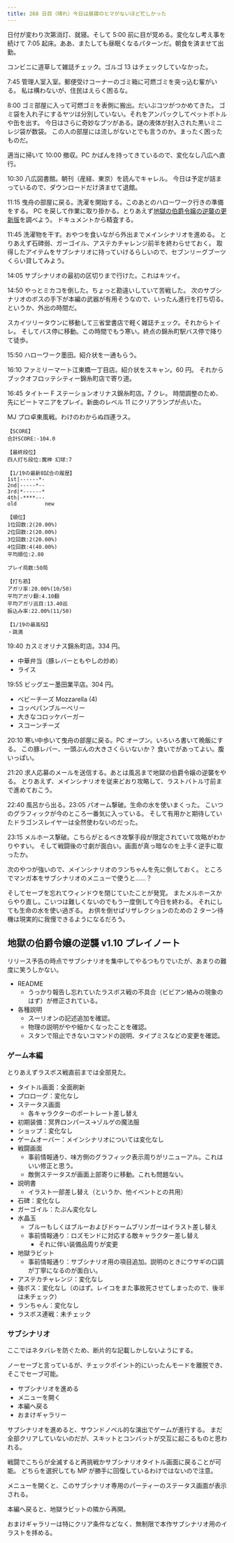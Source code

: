 ```yaml
---
title: 268 日目（晴れ）今日は昼寝のヒマがないほど忙しかった
---
```


日付が変わり次第消灯、就寝。そして 5:00 前に目が覚める。変化なし考え事を続けて
7:05 起床。ああ、またしても昼眠くなるパターンだ。朝食を済ませて出勤。

コンビニに道草して雑誌チェック。ゴルゴ 13 はチェックしていなかった。

7:45 管理人室入室。郵便受けコーナーのゴミ箱に可燃ゴミを突っ込む輩がいる。
私は構わないが、住民はえらく困るな。

8:00 ゴミ部屋に入って可燃ゴミを表側に搬出。だいぶコツがつかめてきた。
ゴミ袋を入れ子にするヤツは分別していない。それをアンパックしてペットボトルや缶を出す。
今日はさらに奇妙なブツがある。謎の液体が封入された黒いミニレジ袋が数袋。
この人の部屋には流しがないとでも言うのか。まったく困ったものだ。

適当に掃いて 10:00 撤収。PC かばんを持ってきているので、変化なし八広へ直行。

10:30 八広図書館。朝刊（産経、東京）を読んでキャレル。
今日は予定が詰まっているので、ダウンロードだけ済ませて退館。

11:15 曳舟の部屋に戻る。洗濯を開始する。このあとのハローワーク行きの準備をする。
PC を戻して作業に取り掛かる。とりあえず[地獄の伯爵令嬢の逆襲の更新版][bshf21a]を調べよう。
ドキュメントから精査する。

11:45 洗濯物を干す。おやつを食いながら外出までメインシナリオを進める。
とりあえず石碑弱、ガーゴイル、アステカチャレンジ前半を終わらせておく。
取得したアイテムをサブシナリオに持っていけるらしいので、セブンリーグブーツくらい貸してみよう。

14:05 サブシナリオの最初の区切りまで行けた。これはキツイ。

14:50 やっとミカコを倒した。ちょっと勘違いしていて苦戦した。
次のサブシナリオのボスの手下が本編の武器が有用そうなので、いったん進行を打ち切る。
というか、外出の時間だ。

スカイツリータウンに移動して三省堂書店で軽く雑誌チェック。それからトイレ。
そしてバス停に移動。この時間でもう寒い。終点の錦糸町駅バス停で降りて徒歩。

15:50 ハローワーク墨田。紹介状を一通もらう。

16:10 ファミリーマート江東橋一丁目店。紹介状をスキャン。60 円。
それからブックオフロッテシティー錦糸町店で寄り道。

16:45 タイトー F ステーションオリナス錦糸町店。7 クレ。
時間調整のため、先にビートマニアをプレイ。新曲のレベル 11 にクリアランプが点いた。

MJ プロ卓東風戦。わけのわからぬ四連ラス。

```text
【SCORE】
合計SCORE:-104.0

【最終段位】
四人打ち段位:魔神 幻球:7

【1/19の最新8試合の履歴】
1st|------*-
2nd|-----*--
3rd|*------*
4th|-****---
old         new

【順位】
1位回数:2(20.00%)
2位回数:2(20.00%)
3位回数:2(20.00%)
4位回数:4(40.00%)
平均順位:2.80

プレイ局数:50局

【打ち筋】
アガリ率:20.00%(10/50)
平均アガリ翻:4.10翻
平均アガリ巡目:13.40巡
振込み率:22.00%(11/50)

【1/19の最高役】
・跳満
```

19:40 カスミオリナス錦糸町店。334 円。

* 中華弁当（豚レバーともやしの炒め）
* ライス

19:55 ビッグエー墨田業平店。304 円。

* ベビーチーズ Mozzarella (4)
* コッペパンブルーベリー
* 大きなコロッケバーガー
* スコーンチーズ

20:10 寒い中歩いて曳舟の部屋に戻る。PC オープン。いろいろ書いて晩飯にする。
この豚レバー、一頭ぶんの大きさくらいないか？ 食いでがあってよい。腹いっぱい。

21:20 求人応募のメールを送信する。あとは風呂まで地獄の伯爵令嬢の逆襲をやる。
とりあえず、メインシナリオを従来どおり攻略して、ラストバトル寸前まで進めておこう。

22:40 風呂から出る。23:05 パオーム撃破。生命の水を使いまくった。
こいつのグラフィックが今のところ一番気に入っている。
そして有用かと期待していたドラゴンスレイヤーは全然使わないのだった。

23:15 メルホース撃破。こちらがとるべき攻撃手段が限定されていて攻略がわかりやすい。
そして戦闘後の寸劇が面白い。画面が真っ暗なのを上手く逆手に取ったか。

次のやつが強いので、メインシナリオのランちゃんを先に倒しておく。
ところでマンガ本をサブシナリオのメニューで使うと……？

そしてセーブを忘れてウィンドウを閉じていたことが発覚。
またメルホースからやり直し。こいつは難しくないのでもう一度倒して今日を終わる。
それにしても生命の水を使い過ぎる。
お供を倒せばリザレクションのための 2 ターン待機は現実的に我慢できるようになるだろう。

## 地獄の伯爵令嬢の逆襲 v1.10 プレイノート

リリース予告の時点でサブシナリオを集中してやるつもりでいたが、あまりの難度に笑うしかない。

* README
  * うっかり報告し忘れていたラスボス戦の不具合（ビビアン絡みの現象のはず）が修正されている。
* 各種説明
  * スーリオンの記述追加を確認。
  * 物理の説明がやや細かくなったことを確認。
  * スタンで阻止できないコマンドの説明、タイプミスなどの変更を確認。

### ゲーム本編

とりあえずラスボス戦直前までは全部見た。

* タイトル画面：全面刷新
* プロローグ：変化なし
* ステータス画面
  * 各キャラクターのポートレート差し替え
* 初期装備：冥界ロンパース→ゾルゲの魔法服
* ショップ：変化なし
* ゲームオーバー：メインシナリオについては変化なし
* 戦闘画面
  * 事前情報通り、味方側のグラフィック表示周りがリニューアル。これはいい修正と思う。
  * 敵側ステータスが画面上部寄りに移動。これも問題ない。
* 説明書
  * イラスト一部差し替え（というか、他イベントとの共用）
* 石碑：変化なし
* ガーゴイル：たぶん変化なし
* 水晶玉
  * ブルーもしくはブルーおよびドゥームブリンガーはイラスト差し替え
  * 事前情報通り：ロズモンドに対応する敵キャラクター差し替え
    * それに伴い装備品周りが変更
* 地獄ラビット
  * 事前情報通り：サブシナリオ用の項目追加。説明のときにウサギの口調が丁寧になるのが面白い。
* アステカチャレンジ：変化なし
* 強ボス：変化なし（のはず。レイコをまた事故死させてしまったので、後半は未チェック）
* ランちゃん：変化なし
* ラスボス連戦：未チェック

### サブシナリオ

ここではネタバレを防ぐため、断片的な記載しかしないようにする。

ノーセーブと言っているが、チェックポイント的にいったんモードを離脱でき、そこでセーブ可能。

* サブシナリオを進める
* メニューを開く
* 本編へ戻る
* おまけギャラリー

サブシナリオを進めると、サウンドノベル的な演出でゲームが進行する。
まだ全部クリアしていないのだが、スキットとコンバットが交互に起こるものと思われる。

戦闘でこちらが全滅すると再挑戦かサブシナリオタイトル画面に戻ることが可能。
どちらを選択しても MP が勝手に回復しているわけではないので注意。

<!--
* サブシナリオその 1
  * アイスドレイク、ガードビースト
  * キマイラ、コカトリス、ナイトメア
* サブシナリオその 2
  * ミカコ、リーパーラビット、バッドローパー
* サブシナリオその 3
  * パオーム
* サブシナリオその 4
  * メルホース、なんとか、かんとか
* サブシナリオその 5
  * リオーネ、ヘリオン
* サブシナリオその 6
  * ファルコ
-->
メニューを開くと、このサブシナリオ専用のパーティーのステータス画面が表示される。

本編へ戻ると、地獄ラビットの隣から再開。

おまけギャラリーは特にクリア条件などなく、無制限で本作サブシナリオ用のイラストを拝める。

[bshf21a]: https://www.freem.ne.jp/win/game/24805
